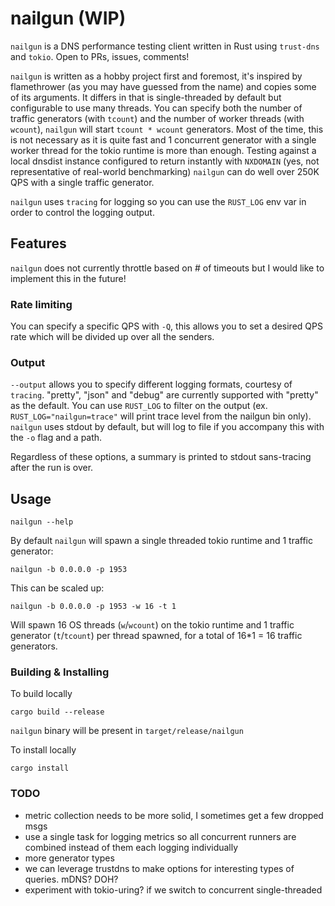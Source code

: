# nailgun (WIP)

`nailgun` is a DNS performance testing client written in Rust using `trust-dns` and `tokio`. Open to PRs, issues, comments!

`nailgun` is written as a hobby project first and foremost, it's inspired by flamethrower (as you may have guessed from the name) and copies some of its arguments. It differs in that is single-threaded by default but configurable to use many threads. You can specify both the number of traffic generators (with `tcount`) and the number of worker threads (with `wcount`), `nailgun` will start `tcount * wcount` generators. Most of the time, this is not necessary as it is quite fast and 1 concurrent generator with a single worker thread for the tokio runtime is more than enough. Testing against a local dnsdist instance configured to return instantly with `NXDOMAIN` (yes, not representative of real-world benchmarking) `nailgun` can do well over 250K QPS with a single traffic generator.

`nailgun` uses `tracing` for logging so you can use the `RUST_LOG` env var in order to control the logging output.

## Features

`nailgun` does not currently throttle based on # of timeouts but I would like to implement this in the future!

### Rate limiting

You can specify a specific QPS with `-Q`, this allows you to set a desired QPS rate which will be divided up over all the senders.

### Output

`--output` allows you to specify different logging formats, courtesy of `tracing`. "pretty", "json" and "debug" are currently supported with "pretty" as the default. You can use `RUST_LOG` to filter on the output (ex. `RUST_LOG="nailgun=trace"` will print trace level from the nailgun bin only). `nailgun` uses stdout by default, but will log to file if you accompany this with the `-o` flag and a path.

Regardless of these options, a summary is printed to stdout sans-tracing after the run is over.

## Usage

```
nailgun --help
```

By default `nailgun` will spawn a single threaded tokio runtime and 1 traffic generator:

```
nailgun -b 0.0.0.0 -p 1953
```

This can be scaled up:

```
nailgun -b 0.0.0.0 -p 1953 -w 16 -t 1
```

Will spawn 16 OS threads (`w`/`wcount`) on the tokio runtime and 1 traffic generator (`t`/`tcount`) per thread spawned, for a total of 16\*1 = 16 traffic generators.

### Building & Installing

To build locally

```
cargo build --release
```

`nailgun` binary will be present in `target/release/nailgun`

To install locally

```
cargo install
```

### TODO

- metric collection needs to be more solid, I sometimes get a few dropped msgs
- use a single task for logging metrics so all concurrent runners are combined instead of them each logging individually
- more generator types
- we can leverage trustdns to make options for interesting types of queries. mDNS? DOH?
- experiment with tokio-uring? if we switch to concurrent single-threaded
